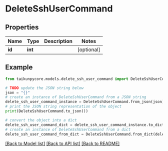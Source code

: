 # DeleteSshUserCommand


## Properties

Name | Type | Description | Notes
------------ | ------------- | ------------- | -------------
**id** | **int** |  | [optional] 

## Example

```python
from taikunpycore.models.delete_ssh_user_command import DeleteSshUserCommand

# TODO update the JSON string below
json = "{}"
# create an instance of DeleteSshUserCommand from a JSON string
delete_ssh_user_command_instance = DeleteSshUserCommand.from_json(json)
# print the JSON string representation of the object
print(DeleteSshUserCommand.to_json())

# convert the object into a dict
delete_ssh_user_command_dict = delete_ssh_user_command_instance.to_dict()
# create an instance of DeleteSshUserCommand from a dict
delete_ssh_user_command_from_dict = DeleteSshUserCommand.from_dict(delete_ssh_user_command_dict)
```
[[Back to Model list]](../README.md#documentation-for-models) [[Back to API list]](../README.md#documentation-for-api-endpoints) [[Back to README]](../README.md)


